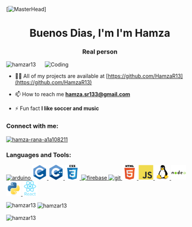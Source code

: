 [![MasterHead]([https://i.pinimg.com/originals/48/e3/7e/48e37ec90cce0990f8d213e54244439f.gif](https://monophy.com/media/hufkeVydPvZZl1nyVS/monophy.gif))]

<h1 align="center">Buenos Dias, I'm I'm Hamza</h1>
<h3 align="center">Real person</h3>
<img align="right" alt="Coding" width="400" src="https://gifdb.com/images/high/blue-eyes-blinking-c6dsaui90crc5ydf.gif">


<p align="left"> <img src="https://komarev.com/ghpvc/?username=hamzar13&label=Profile%20views&color=0e75b6&style=flat" alt="hamzar13" /> </p>

- 👨‍💻 All of my projects are available at [https://github.com/HamzaR13](https://github.com/HamzaR13)

- 📫 How to reach me **hamza.sr133@gmail.com**

- ⚡ Fun fact **I like soccer and music**

<h3 align="left">Connect with me:</h3>
<p align="left">
<a href="https://linkedin.com/in/hamza-rana-a1a108211" target="blank"><img align="center" src="https://raw.githubusercontent.com/rahuldkjain/github-profile-readme-generator/master/src/images/icons/Social/linked-in-alt.svg" alt="hamza-rana-a1a108211" height="30" width="40" /></a>
</p>

<h3 align="left">Languages and Tools:</h3>
<p align="left"> <a href="https://www.arduino.cc/" target="_blank" rel="noreferrer"> <img src="https://cdn.worldvectorlogo.com/logos/arduino-1.svg" alt="arduino" width="40" height="40"/> </a> <a href="https://www.cprogramming.com/" target="_blank" rel="noreferrer"> <img src="https://raw.githubusercontent.com/devicons/devicon/master/icons/c/c-original.svg" alt="c" width="40" height="40"/> </a> <a href="https://www.w3schools.com/cpp/" target="_blank" rel="noreferrer"> <img src="https://raw.githubusercontent.com/devicons/devicon/master/icons/cplusplus/cplusplus-original.svg" alt="cplusplus" width="40" height="40"/> </a> <a href="https://www.w3schools.com/css/" target="_blank" rel="noreferrer"> <img src="https://raw.githubusercontent.com/devicons/devicon/master/icons/css3/css3-original-wordmark.svg" alt="css3" width="40" height="40"/> </a> <a href="https://firebase.google.com/" target="_blank" rel="noreferrer"> <img src="https://www.vectorlogo.zone/logos/firebase/firebase-icon.svg" alt="firebase" width="40" height="40"/> </a> <a href="https://git-scm.com/" target="_blank" rel="noreferrer"> <img src="https://www.vectorlogo.zone/logos/git-scm/git-scm-icon.svg" alt="git" width="40" height="40"/> </a> <a href="https://www.w3.org/html/" target="_blank" rel="noreferrer"> <img src="https://raw.githubusercontent.com/devicons/devicon/master/icons/html5/html5-original-wordmark.svg" alt="html5" width="40" height="40"/> </a> <a href="https://developer.mozilla.org/en-US/docs/Web/JavaScript" target="_blank" rel="noreferrer"> <img src="https://raw.githubusercontent.com/devicons/devicon/master/icons/javascript/javascript-original.svg" alt="javascript" width="40" height="40"/> </a> <a href="https://www.linux.org/" target="_blank" rel="noreferrer"> <img src="https://raw.githubusercontent.com/devicons/devicon/master/icons/linux/linux-original.svg" alt="linux" width="40" height="40"/> </a> <a href="https://nodejs.org" target="_blank" rel="noreferrer"> <img src="https://raw.githubusercontent.com/devicons/devicon/master/icons/nodejs/nodejs-original-wordmark.svg" alt="nodejs" width="40" height="40"/> </a> <a href="https://www.python.org" target="_blank" rel="noreferrer"> <img src="https://raw.githubusercontent.com/devicons/devicon/master/icons/python/python-original.svg" alt="python" width="40" height="40"/> </a> <a href="https://reactjs.org/" target="_blank" rel="noreferrer"> <img src="https://raw.githubusercontent.com/devicons/devicon/master/icons/react/react-original-wordmark.svg" alt="react" width="40" height="40"/> </a> </p>

<p><img align="left" src="https://github-readme-stats.vercel.app/api/top-langs?username=hamzar13&show_icons=true&locale=en&layout=compact" alt="hamzar13" /></p>

<p>&nbsp;<img align="center" src="https://github-readme-stats.vercel.app/api?username=hamzar13&show_icons=true&locale=en" alt="hamzar13" /></p>

<p><img align="center" src="https://github-readme-streak-stats.herokuapp.com/?user=hamzar13&" alt="hamzar13" /></p>
